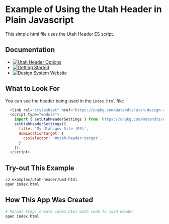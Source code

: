 # Example of Using the Utah Header in Plain Javascript
This simple html file uses the Utah Header ES script.

## Documentation

- [![Utah Header Options](https://img.shields.io/badge/Utah_Header_Options_Documentation-blue)](https://designsystem.utah.gov/library/utahHeader)
- [![Getting Started](https://img.shields.io/badge/Getting%20Started-blue)](https://designsystem.utah.gov/resources/gettingStarted)
- [![Design System Website](https://img.shields.io/badge/Design%20System%20Website-blue)](https://designsystem.utah.gov)

## What to Look For
You can see the header being used in the `index.html` file:

```javascript
  <link rel="stylesheet" href="https://unpkg.com/@utahdts/utah-design-system-header/dist/style.css">
  <script type="module">
    import { setUtahHeaderSettings } from 'https://unpkg.com/@utahdts/utah-design-system-header/dist/utah-design-system-header.es.js';
    setUtahHeaderSettings({
      title: 'My Utah.gov Site (ES)',
      domLocationTarget: {
        cssSelector: '#utah-header-target',
      }
    });
  </script>
```


## Try-out This Example

```bash
cd examples/utah-header/umd-html
open index.html
```

## How This App Was Created
```bash
# Manual Step: create index.html with code to load header
open index.html
```
